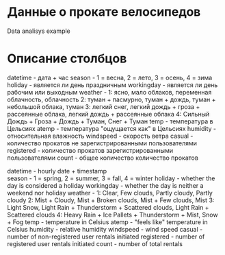 # Данные о прокате велосипедов
Data analisys example

# Описание столбцов
datetime - дата + час
season -  1 = весна, 2 = лето, 3 = осень, 4 = зима
holiday - является ли день праздничным
workingday - является ли день рабочим или выходным
weather - 1: ясно, мало облаков, переменная облачность, облачность
2: туман + пасмурно, туман + дождь, туман + небольшой облака, туман
3: легкий снег, легкий дождь + гроза + рассеянные облака, легкий дождь + рассеянные облака
4: Сильный Дождь + Гроза + Дождь + Туман, Снег + Туман
temp - температура в Цельсиях
atemp - температура "ощущается как" в Цельсиях
humidity - относительная влажность
windspeed - скорость ветра
casual - количество прокатов не зарегистрированными пользователями
registered - количество прокатов зарегистрированными пользователями
count - общее количество количество прокатов


datetime - hourly date + timestamp  
season -  1 = spring, 2 = summer, 3 = fall, 4 = winter 
holiday - whether the day is considered a holiday
workingday - whether the day is neither a weekend nor holiday
weather - 1: Clear, Few clouds, Partly cloudy, Partly cloudy
2: Mist + Cloudy, Mist + Broken clouds, Mist + Few clouds, Mist
3: Light Snow, Light Rain + Thunderstorm + Scattered clouds, Light Rain + Scattered clouds
4: Heavy Rain + Ice Pallets + Thunderstorm + Mist, Snow + Fog 
temp - temperature in Celsius
atemp - "feels like" temperature in Celsius
humidity - relative humidity
windspeed - wind speed
casual - number of non-registered user rentals initiated
registered - number of registered user rentals initiated
count - number of total rentals
